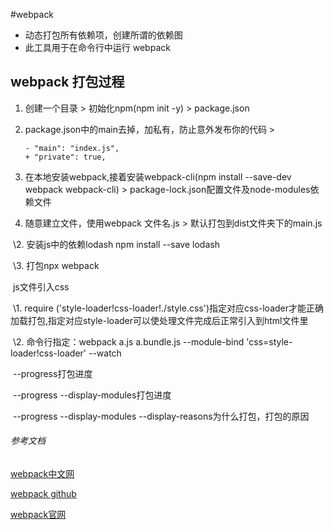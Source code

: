 #webpack

- 动态打包所有依赖项，创建所谓的依赖图
- 此工具用于在命令行中运行 webpack

## webpack 打包过程

1. 创建一个目录 > 初始化npm(npm init -y)  > package.json

2. package.json中的main去掉，加私有，防止意外发布你的代码 > 

   ~~~
   - "main": "index.js",
   + "private": true,
   ~~~

3. 在本地安装webpack,接着安装webpack-cli(npm install --save-dev webpack webpack-cli) > package-lock.json配置文件及node-modules依赖文件

4. 随意建立文件，使用webpack 文件名.js  >  默认打包到dist文件夹下的main.js

​    \2. 安装js中的依赖lodash   npm install --save lodash

​    \3. 打包npx webpack

​    js文件引入css

​    \1. require ('style-loader!css-loader!./style.css')指定对应css-loader才能正确加载打包,指定对应style-loader可以使处理文件完成后正常引入到html文件里

​    \2. 命令行指定：webpack a.js a.bundle.js --module-bind 'css=style-loader!css-loader' --watch

​    --progress打包进度

​    --progress --display-modules打包进度

​    --progress --display-modules --display-reasons为什么打包，打包的原因

###### 参考文档

[webpack中文网](https://www.webpackjs.com/)

[webpack github](https://github.com/webpack/webpack)

[webpack官网](https://webpack.github.io/)